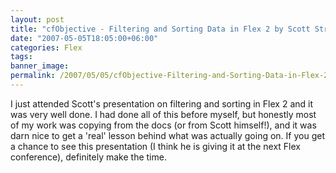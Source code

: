 ```yaml
---
layout: post
title: "cfObjective - Filtering and Sorting Data in Flex 2 by Scott Stroz"
date: "2007-05-05T18:05:00+06:00"
categories: Flex 
tags: 
banner_image: 
permalink: /2007/05/05/cfObjective-Filtering-and-Sorting-Data-in-Flex-2-by-Scott-Stroz
---
```


I just attended Scott's presentation on filtering and sorting in Flex 2 and it was very well done. I had done all of this before myself, but honestly most of my work was copying from the docs (or from Scott himself!), and it was darn nice to get a 'real' lesson behind what was actually going on. If you get a chance to see this presentation (I think he is giving it at the next Flex conference), definitely make the time.